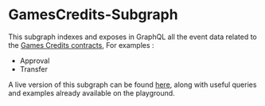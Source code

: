 # GamesCredits-Subgraph
This subgraph indexes and exposes in GraphQL all the event data related to the [Games Credits contracts](https://etherscan.io/address/0x63f88a2298a5c4aee3c216aa6d926b184a4b2437), For examples :

* Approval
* Transfer

A live version of this subgraph can be found [here](https://thegraph.com/explorer/subgraph/justacryptonoob/gamecredits), along with useful queries and examples already available on the playground.
